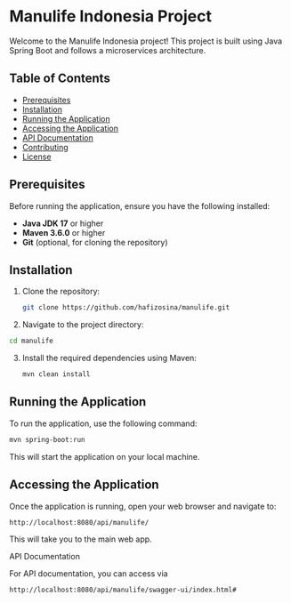 # Manulife Indonesia Project

Welcome to the Manulife Indonesia project! This project is built using Java Spring Boot and follows a microservices architecture.

## Table of Contents
- [Prerequisites](#prerequisites)
- [Installation](#installation)
- [Running the Application](#running-the-application)
- [Accessing the Application](#accessing-the-application)
- [API Documentation](#api-documentation)
- [Contributing](#contributing)
- [License](#license)

## Prerequisites

Before running the application, ensure you have the following installed:
- **Java JDK 17** or higher
- **Maven 3.6.0** or higher
- **Git** (optional, for cloning the repository)

## Installation

1. Clone the repository:

   ```bash
   git clone https://github.com/hafizosina/manulife.git
   ```
2. Navigate to the project directory:
  ```bash
  cd manulife
  ```
3. Install the required dependencies using Maven:
   ```bash
   mvn clean install
   ```
## Running the Application

To run the application, use the following command:

   ```bash
  mvn spring-boot:run
   ```
This will start the application on your local machine.

## Accessing the Application

Once the application is running, open your web browser and navigate to:

```bash
http://localhost:8080/api/manulife/
```
This will take you to the main web app.

API Documentation

For API documentation, you can access via
```bash
http://localhost:8080/api/manulife/swagger-ui/index.html#
```
